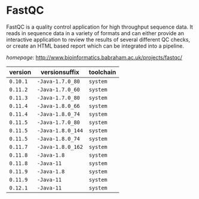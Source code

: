 # FastQC

FastQC is a quality control application for high throughput sequence data.  It reads in sequence data in a variety of formats and can either provide an interactive  application to review the results of several different QC checks, or create an HTML based  report which can be integrated into a pipeline.

*homepage*: <http://www.bioinformatics.babraham.ac.uk/projects/fastqc/>

version | versionsuffix | toolchain
--------|---------------|----------
``0.10.1`` | ``-Java-1.7.0_80`` | ``system``
``0.11.2`` | ``-Java-1.7.0_60`` | ``system``
``0.11.3`` | ``-Java-1.7.0_80`` | ``system``
``0.11.4`` | ``-Java-1.8.0_66`` | ``system``
``0.11.4`` | ``-Java-1.8.0_74`` | ``system``
``0.11.5`` | ``-Java-1.7.0_80`` | ``system``
``0.11.5`` | ``-Java-1.8.0_144`` | ``system``
``0.11.5`` | ``-Java-1.8.0_74`` | ``system``
``0.11.7`` | ``-Java-1.8.0_162`` | ``system``
``0.11.8`` | ``-Java-1.8`` | ``system``
``0.11.8`` | ``-Java-11`` | ``system``
``0.11.9`` | ``-Java-1.8`` | ``system``
``0.11.9`` | ``-Java-11`` | ``system``
``0.12.1`` | ``-Java-11`` | ``system``
